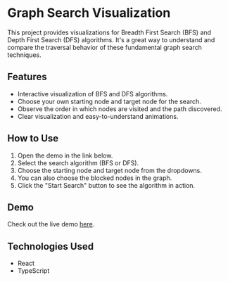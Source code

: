 # Graph Search Visualization

This project provides visualizations for Breadth First Search (BFS) and Depth First Search (DFS) algorithms. It's a great way to understand and compare the traversal behavior of these fundamental graph search techniques.

## Features

- Interactive visualization of BFS and DFS algorithms.
- Choose your own starting node and target node for the search.
- Observe the order in which nodes are visited and the path discovered.
- Clear visualization and easy-to-understand animations.

## How to Use

1. Open the demo in the link below.
2. Select the search algorithm (BFS or DFS).
3. Choose the starting node and target node from the dropdowns.
4. You can also choose the blocked nodes in the graph.
5. Click the "Start Search" button to see the algorithm in action.

## Demo

Check out the live demo [here](https://samandao.github.io/DFS-BFS-Visualization/).

## Technologies Used

- React
- TypeScript
